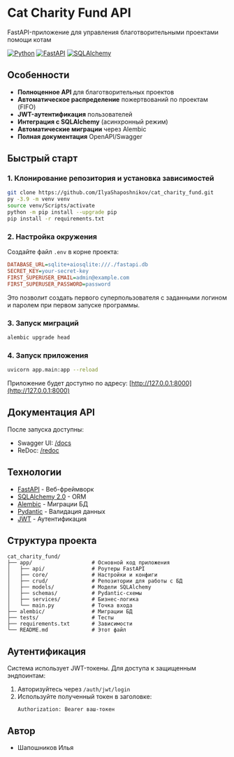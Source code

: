 # Cat Charity Fund API

FastAPI-приложение для управления благотворительными проектами помощи котам

[![Python](https://img.shields.io/badge/Python-3.9+-blue.svg)](https://python.org)
[![FastAPI](https://img.shields.io/badge/FastAPI-0.68.0-green.svg)](https://fastapi.tiangolo.com)
[![SQLAlchemy](https://img.shields.io/badge/SQLAlchemy-1.4.0-red.svg)](https://sqlalchemy.org)

## Особенности

- **Полноценное API** для благотворительных проектов
- **Автоматическое распределение** пожертвований по проектам (FIFO)
- **JWT-аутентификация** пользователей
- **Интеграция с SQLAlchemy** (асинхронный режим)
- **Автоматические миграции** через Alembic
- **Полная документация** OpenAPI/Swagger

## Быстрый старт

### 1. Клонирование репозитория и установка зависимостей

```bash
git clone https://github.com/IlyaShaposhnikov/cat_charity_fund.git
py -3.9 -m venv venv
source venv/Scripts/activate
python -m pip install --upgrade pip
pip install -r requirements.txt
```

### 2. Настройка окружения

Создайте файл `.env` в корне проекта:

```ini
DATABASE_URL=sqlite+aiosqlite:///./fastapi.db
SECRET_KEY=your-secret-key
FIRST_SUPERUSER_EMAIL=admin@example.com
FIRST_SUPERUSER_PASSWORD=password
```

Это позволит создать первого суперпользователя с заданными логином и паролем при первом запуске программы.

### 3. Запуск миграций

```bash
alembic upgrade head
```

### 4. Запуск приложения

```bash
uvicorn app.main:app --reload
```

Приложение будет доступно по адресу: [http://127.0.0.1:8000](http://127.0.0.1:8000)

## Документация API

После запуска доступны:

- Swagger UI: [/docs](http://127.0.0.1:8000/docs)
- ReDoc: [/redoc](http://127.0.0.1:8000/redoc)

## Технологии

- [FastAPI](https://fastapi.tiangolo.com) - Веб-фреймворк
- [SQLAlchemy 2.0](https://sqlalchemy.org) - ORM
- [Alembic](https://alembic.sqlalchemy.org) - Миграции БД
- [Pydantic](https://pydantic-docs.helpmanual.io) - Валидация данных
- [JWT](https://jwt.io) - Аутентификация

## Структура проекта

```
cat_charity_fund/
├── app/                   # Основной код приложения
│   ├── api/               # Роутеры FastAPI
│   ├── core/              # Настройки и конфиги
│   ├── crud/              # Репозитории для работы с БД
│   ├── models/            # Модели SQLAlchemy
│   ├── schemas/           # Pydantic-схемы
│   ├── services/          # Бизнес-логика
│   └── main.py            # Точка входа
├── alembic/               # Миграции БД
├── tests/                 # Тесты
├── requirements.txt       # Зависимости
└── README.md              # Этот файл
```

## Аутентификация

Система использует JWT-токены. Для доступа к защищенным эндпоинтам:

1. Авторизуйтесь через `/auth/jwt/login`
2. Используйте полученный токен в заголовке:
   ```
   Authorization: Bearer ваш-токен
   ```

## Автор
- Шапошников Илья